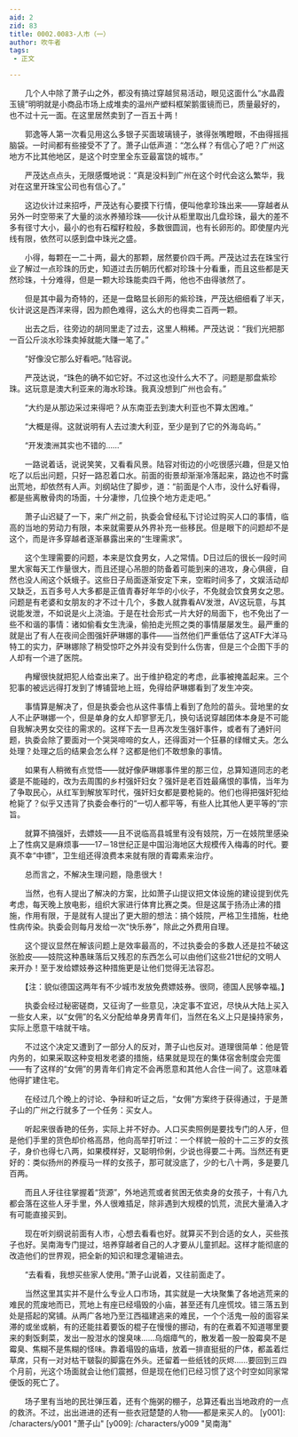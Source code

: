```yaml
---
aid: 2
zid: 83
title: 0002.0083-人市（一）
author: 吹牛者
tags: 
 - 正文

---
```




　　几个人中除了萧子山之外，都没有搞过穿越贸易活动，眼见这面什么“水晶霞玉镜”明明就是小商品市场上成堆卖的温州产塑料框架鹅蛋镜而已，质量最好的，也不过十元一面。在这里居然卖到了一百五十两！

　　郭逸等人第一次看见用这么多银子买面玻璃镜子，骇得张嘴瞪眼，不由得摇摇脑袋。一时间都有些接受不了了。萧子山低声道：“怎么样？有信心了吧？广州这地方不比其他地区，是这个时空里全东亚最富饶的城市。”

　　严茂达点点头，无限感慨地说：“真是没料到广州在这个时代会这么繁华，我对在这里开珠宝公司也有信心了。”

　　这边伙计过来招呼，严茂达有心要摸下行情，便叫他拿珍珠出来——穿越者从另外一时空带来了大量的淡水养殖珍珠——伙计从柜里取出几盘珍珠，最大的差不多有径寸大小，最小的也有石榴籽粒般，多数很圆润，也有长卵形的。即使屋内光线有限，依然可以感到盘中珠光之盛。

　　小得，每颗在一二十两，最大的那颗，居然要价四千两。严茂达过去在珠宝行业了解过一点珍珠的历史，知道过去历朝历代都对珍珠十分看重，而且这些都是天然珍珠，十分难得，但是一颗大珍珠能卖四千两，他也不由得骇然了。

　　但是其中最为奇特的，还是一盘略显长卵形的紫珍珠，严茂达细细看了半天，伙计说这是西洋来得，因为颜色难得，这么大的也得卖二百两一颗。

　　出去之后，往旁边的胡同里走了过去，这里人稍稀。严茂达说：“我们光把那一百公斤淡水珍珠卖掉就能大赚一笔了。”

　　“好像没它那么好看吧。”陆容说。

　　严茂达说，“珠色的确不如它好。不过这也没什么大不了。问题是那盘紫珍珠。这玩意是澳大利亚来的海水珍珠。我真没想到广州也会有。”

　　“大约是从那边采过来得吧？从东南亚去到澳大利亚也不算太困难。”

　　“大概是得。这就说明有人去过澳大利亚，至少是到了它的外海岛屿。”

　　“开发澳洲其实也不错的……”

　　一路说着话，说说笑笑，又看看风景。陆容对街边的小吃很感兴趣，但是又怕吃了以后出问题，只好一路忍着口水。前面的街景却渐渐冷落起来，路边也不时露出荒地，却依然有人声。刘纲站住了脚步，道：“前面是个人市，没什么好看得，都是些离散骨肉的场面，十分凄惨，几位换个地方走走吧。”

　　萧子山迟疑了一下，来广州之前，执委会曾经私下讨论过购买人口的事情，临高的当地的劳动力有限，本来就需要从外界补充一些移民。但是眼下的问题却不是这个，而是许多穿越者逐渐暴露出来的“生理需求”。

　　这个生理需要的问题，本来是饮食男女，人之常情。D日过后的很长一段时间里大家每天工作量很大，而且还提心吊胆的防备着可能到来的进攻，身心俱疲，自然也没人闹这个妖蛾子。这些日子局面逐渐安定下来，空暇时间多了，文娱活动却又缺乏，五百多号人大多都是正值青春好年华的小伙子，不免就会饮食男女之思。问题是有老婆和女朋友的才不过十几个，多数人就靠看AV发泄，AV这玩意，与其说能发泄，不如说是火上浇油。于是在社会形式一片大好的局面下，也不免出了一些不和谐的事情：诸如偷看女生洗澡，偷拍走光照之类的事情屡屡发生。最严重的就是出了有人在夜间企图强奸萨琳娜的事件——当然他们严重低估了这ATF大洋马特工的实力，萨琳娜除了稍受惊吓之外并没有受到什么伤害，但是三个企图下手的人却有一个进了医院。

　　冉耀很快就把犯人给查出来了。出于维护稳定的考虑，此事被掩盖起来。三个犯事的被远远得打发到了博铺营地上班，免得给萨琳娜看到了发生冲突。

　　事情算是解决了，但是执委会也从这件事情上看到了危险的苗头。营地里的女人不止萨琳娜一个，但是单身的女人却寥寥无几，换句话说穿越团体本身是不可能自我解决男女交往的需求的。这样下去一旦再次发生强奸事件，或者有了通奸问题，执委会除了要面对一个哭哭啼啼的女人，还得面对一个狂暴的绿帽丈夫。怎么处理？处理之后的结果会怎么样？这都是他们不敢想象的事情。

　　如果有人稍微有点觉悟——就好像萨琳娜事件里的那三位，总算知道同志的老婆是不能碰的，改为去周围的乡村强奸妇女？强奸是老百姓最痛恨的事情，当年为了争取民心，从红军到解放军时代，强奸妇女都是要枪毙的。他们也得把强奸犯给枪毙了？似乎又违背了执委会奉行的“一切人都平等，有些人比其他人更平等的”宗旨。

　　就算不搞强奸，去嫖妓——且不说临高县城里有没有妓院，万一在妓院里感染上了性病又是麻烦事——17－18世纪正是中国沿海地区大规模传入梅毒的时代。要真不幸“中镖”，卫生组还得浪费本来就有限的青霉素来治疗。

　　总而言之，不解决生理问题，隐患很大！

　　当然，也有人提出了解决的方案，比如萧子山提议把文体设施的建设提到优先考虑，每天晚上放电影，组织大家进行体育比赛之类。但是这属于扬汤止沸的措施，作用有限，于是就有人提出了更大胆的想法：搞个妓院，严格卫生措施，杜绝性病传染。执委会则每月发给一次“快乐券”，除此之外费用自理。

　　这个提议显然在解该问题上是效率最高的，不过执委会的多数人还是拉不破这张脸皮——妓院这种愚昧落后又残忍的东西怎么可以由他们这些21世纪的文明人来开办！至于发给嫖妓券这种措施更是让他们觉得无法容忍。

　　【注：貌似德国这两年有不少城市发放免费嫖妓券。很冏，德国人民够幸福。】

　　执委会经过秘密磋商，又征询了一些意见，决定事不宜迟，尽快从大陆上买入一些女人来，以“女佣”的名义分配给单身男青年们，当然在名义上只是操持家务，实际上愿意干啥就干啥。

　　不过这个决定又遭到了一部分人的反对，萧子山也反对。道理很简单：他是管内务的，如果采取这种变相发老婆的措施，结果就是现在的集体宿舍制度会完蛋——有了这样的“女佣”的男青年们肯定不会再愿意和其他人合住一间了。这意味着他得扩建住宅。

　　在经过几个晚上的讨论、争辩和听证之后，“女佣”方案终于获得通过，于是萧子山的广州之行就多了一个任务：买女人。

　　听起来很香艳的任务，实际上并不好办。人口买卖照例是要找专门的人牙，但是他们手里的货色却价格高昂，他向高举打听过：一个样貌一般的十二三岁的女孩子，身价也得七八两，如果模样好，又聪明伶俐，少说也得要二十两。当然还有更好的：类似扬州的养瘦马一样的女孩子，那可就没底了，少的七八十两，多是要几百两。

　　而且人牙往往掌握着“货源”，外地逃荒或者贫困无依卖身的女孩子，十有八九都会落在这些人牙手里，外人很难插足，除非遇到大规模的饥荒，流民大量涌入才有可能直接买到。

　　现在听刘纲说前面有人市，心想去看看也好。就算买不到合适的女人，买些孩子也好。吴南海专门提过，培养穿越者自己的人才要从儿童抓起。这样才能彻底的改造他们的世界观，把全新的知识和理念灌输进去。

　　“去看看，我想买些家人使用。”萧子山说着，又往前面走了。

　　当然这里其实并不是什么专业人口市场，其实就是一大块聚集了各地逃荒来的难民的荒废地而已，荒地上有座已经塌毁的小庙，甚至还有几座慌坟。错三落五到处是搭起的窝铺。从两广各地乃至江西福建逃来的难民，一个个活鬼一般的面容呆滞的或坐或躺，有的还能拄着要饭的棍子在慢慢的挪动，有的在煮着不知道哪里要来的剩饭剩菜，发出一股泔水的馊臭味……乌烟瘴气的，散发着一股一股霉臭不是霉臭、焦糊不是焦糊的怪味。靠着塌毁的庙墙，放着一排直挺挺的尸体，都盖着烂草席，只有一对对枯干皲裂的脚露在外头。还留着一些纸钱的灰烬……要回到三四个月前，光这个场面就会让他们震撼，但是现在他们已经习惯了这个时空如同家常便饭的死亡了。

　　场子里有当地的民壮弹压着，还有个施粥的棚子，总算还看出当地政府的一点的救济。不过，出出进进的还有一些衣冠楚楚的人物——都是来买人的。
[y001]: /characters/y001 "萧子山"
[y009]: /characters/y009 "吴南海"


